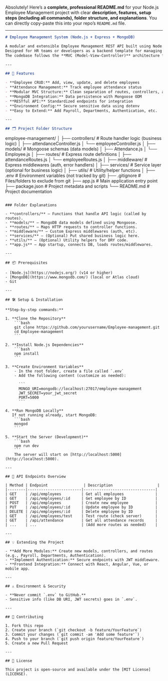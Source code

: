 Absolutely! Here’s a **complete, professional README.md** for your Node.js Employee Management project with clear **description, features, setup steps (including all commands), folder structure, and explanations**.
You can directly copy-paste this into your repo’s `README.md` file.

---

```markdown
# Employee Management System (Node.js + Express + MongoDB)

A modular and extensible Employee Management REST API built using Node.js, Express, and MongoDB.  
Designed for HR teams or developers as a backend template for managing employees, attendance, payroll, and more.  
The codebase follows the **MVC (Model-View-Controller)** architecture for clean separation of concerns.

---

## 🚀 Features

- **Employee CRUD:** Add, view, update, and delete employees
- **Attendance Management:** Track employee attendance status
- **Modular MVC Structure:** Clean separation of routes, controllers, and models
- **MongoDB Integration:** Data persistence with Mongoose ODM
- **RESTful API:** Standardized endpoints for integration
- **Environment Config:** Secure sensitive data using dotenv
- **Easy to Extend:** Add Payroll, Departments, Authentication, etc.

---

## 🗂️ Project Folder Structure

```

employee-management/
│
├── controllers/          # Route handler logic (business logic)
│   ├── attendanceController.js
│   └── employeeController.js
│
├── models/               # Mongoose schemas (data models)
│   ├── Attendance.js
│   └── Employee.js
│
├── routes/               # Express route definitions
│   ├── attendanceRoutes.js
│   └── employeeRoutes.js
│
├── middleware/           # Express middlewares (auth, error handlers)
│
├── services/             # Service layer (optional for business logic)
│
├── utils/                # Utility/helper functions
│
├── .env                  # Environment variables (not tracked by git)
├── .gitignore            # Files/folders to exclude from git
├── app.js                # Main application entry point
├── package.json          # Project metadata and scripts
└── README.md             # Project documentation

````

### Folder Explanations

- **controllers/** – Functions that handle API logic (called by routes).
- **models/** – MongoDB data models defined using Mongoose.
- **routes/** – Maps HTTP requests to controller functions.
- **middleware/** – Custom Express middlewares (auth, etc).
- **services/** – (Optional) Put shared business logic here.
- **utils/** – (Optional) Utility helpers for DRY code.
- **app.js** – App startup, connects DB, loads routes/middlewares.

---

## 📦 Prerequisites

- [Node.js](https://nodejs.org/) (v14 or higher)
- [MongoDB](https://www.mongodb.com/) (local or Atlas cloud)
- Git

---

## 🛠️ Setup & Installation

**Step-by-step commands:**

1. **Clone the Repository**
    ```bash
    git clone https://github.com/yourusername/Employee-management.git
    cd Employee-management
    ```

2. **Install Node.js Dependencies**
    ```bash
    npm install
    ```

3. **Create Environment Variables**
    - In the root folder, create a file called `.env`  
    - Add the following content (customize as needed):

      ```
      MONGO_URI=mongodb://localhost:27017/employee-management
      JWT_SECRET=your_jwt_secret
      PORT=5000
      ```

4. **Run MongoDB Locally**  
   If not running already, start MongoDB:
    ```bash
    mongod
    ```

5. **Start the Server (Development)**
    ```bash
    npm run dev
    ```
    The server will start on [http://localhost:5000](http://localhost:5000).

---

## 🔗 API Endpoints Overview

| Method | Endpoint                | Description                    |
|--------|------------------------|--------------------------------|
| GET    | /api/employees         | Get all employees              |
| GET    | /api/employees/:id     | Get employee by ID             |
| POST   | /api/employees         | Create new employee            |
| PUT    | /api/employees/:id     | Update employee by ID          |
| DELETE | /api/employees/:id     | Delete employee by ID          |
| GET    | /api/employees/test    | Test route (check server)      |
| GET    | /api/attendance        | Get all attendance records     |
| ...    | ...                    | (Add more routes as needed)    |

---

## 💡 Extending the Project

- **Add More Modules:** Create new models, controllers, and routes (e.g., Payroll, Departments, Authentication).
- **Implement Authentication:** Secure endpoints with JWT middleware.
- **Frontend Integration:** Connect with React, Angular, Vue, or mobile app.

---

## ⚠️ Environment & Security

- **Never commit `.env` to GitHub.**
- Sensitive info (like DB URI, JWT secrets) goes in `.env`.

---

## 🤝 Contributing

1. Fork this repo
2. Create your branch (`git checkout -b feature/YourFeature`)
3. Commit your changes (`git commit -am 'Add some feature'`)
4. Push to your branch (`git push origin feature/YourFeature`)
5. Create a new Pull Request

---

## 📄 License

This project is open-source and available under the [MIT License](LICENSE).


